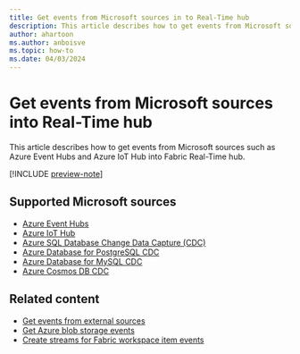 ```yaml
---
title: Get events from Microsoft sources in to Real-Time hub
description: This article describes how to get events from Microsoft sources such as Azure Event Hubs and Azure IoT Hub into Fabric Real-Time hub.
author: ahartoon
ms.author: anboisve
ms.topic: how-to
ms.date: 04/03/2024
---
```


# Get events from Microsoft sources into Real-Time hub
This article describes how to get events from Microsoft sources such as Azure Event Hubs and Azure IoT Hub into Fabric Real-Time hub.

[!INCLUDE [preview-note](./includes/preview-note.md)]

## Supported Microsoft sources

- [Azure Event Hubs](add-source-azure-event-hubs.md)
- [Azure IoT Hub](add-source-azure-iot-hub.md)
- [Azure SQL Database Change Data Capture (CDC)](add-source-azure-sql-database-cdc.md)
- [Azure Database for PostgreSQL CDC](add-source-postgresql-database-cdc.md)
- [Azure Database for MySQL CDC](add-source-mysql-database-cdc.md)
- [Azure Cosmos DB CDC](add-source-mysql-database-cdc.md)

## Related content

- [Get events from external sources](get-events-external-sources.md)
- [Get Azure blob storage events](get-azure-blob-storage-events.md)
- [Create streams for Fabric workspace item events](create-streams-fabric-workspace-item-events.md)